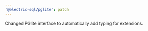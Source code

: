 ```yaml
---
'@electric-sql/pglite': patch
---
```


Changed PGlite interface to automatically add typing for extensions.
